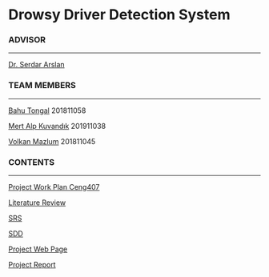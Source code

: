 # Drowsy Driver Detection System


### ADVISOR
***
[Dr. Serdar Arslan](https://github.com/serdarslan/)

### TEAM MEMBERS
***
[Bahu Tongal](https://github.com/bahutongal) 201811058

[Mert Alp Kuvandık](https://github.com/mertalpkuvandik) 201911038

[Volkan Mazlum](https://github.com/VolkanMazlum) 201811045

### CONTENTS
***
[Project Work Plan Ceng407](https://docs.google.com/spreadsheets/d/1_vlsVRGV4JqH9vNCoYmZSGsQj7c4yKenXmjYqZSSOdw/edit?usp=sharing)

[Literature Review](https://github.com/CankayaUniversity/ceng-407-408-2022-2023-Drowsy-Driver-Detection-System/wiki/Literature-Review)

[SRS](https://github.com/CankayaUniversity/ceng-407-408-2022-2023-Drowsy-Driver-Detection-System/wiki/Software-Requirements-Specification)

[SDD](https://github.com/CankayaUniversity/ceng-407-408-2022-2023-Drowsy-Driver-Detection-System/wiki/SDD)

[Project Web Page](https://tongalbahu.wixsite.com/drowsinessdetection)

[Project Report](https://github.com/CankayaUniversity/ceng-407-408-2022-2023-Drowsy-Driver-Detection-System/wiki/Project-Report)



